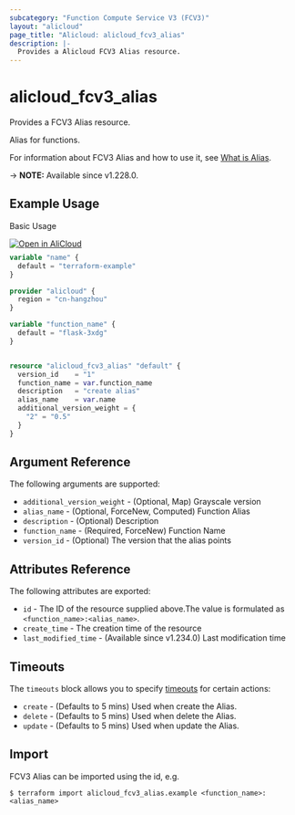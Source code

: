```yaml
---
subcategory: "Function Compute Service V3 (FCV3)"
layout: "alicloud"
page_title: "Alicloud: alicloud_fcv3_alias"
description: |-
  Provides a Alicloud FCV3 Alias resource.
---
```


# alicloud_fcv3_alias

Provides a FCV3 Alias resource.

Alias for functions.

For information about FCV3 Alias and how to use it, see [What is Alias](https://www.alibabacloud.com/help/en/functioncompute/developer-reference/api-fc-2023-03-30-createalias).

-> **NOTE:** Available since v1.228.0.

## Example Usage

Basic Usage

<div style="display: block;margin-bottom: 40px;"><div class="oics-button" style="float: right;position: absolute;margin-bottom: 10px;">
  <a href="https://api.aliyun.com/terraform?resource=alicloud_fcv3_alias&exampleId=964a205d-f3d9-3bda-b718-c780deee06a81557d045&activeTab=example&spm=docs.r.fcv3_alias.0.964a205df3&intl_lang=EN_US" target="_blank">
    <img alt="Open in AliCloud" src="https://img.alicdn.com/imgextra/i1/O1CN01hjjqXv1uYUlY56FyX_!!6000000006049-55-tps-254-36.svg" style="max-height: 44px; max-width: 100%;">
  </a>
</div></div>

```terraform
variable "name" {
  default = "terraform-example"
}

provider "alicloud" {
  region = "cn-hangzhou"
}

variable "function_name" {
  default = "flask-3xdg"
}


resource "alicloud_fcv3_alias" "default" {
  version_id    = "1"
  function_name = var.function_name
  description   = "create alias"
  alias_name    = var.name
  additional_version_weight = {
    "2" = "0.5"
  }
}
```

## Argument Reference

The following arguments are supported:
* `additional_version_weight` - (Optional, Map) Grayscale version
* `alias_name` - (Optional, ForceNew, Computed) Function Alias
* `description` - (Optional) Description
* `function_name` - (Required, ForceNew) Function Name
* `version_id` - (Optional) The version that the alias points

## Attributes Reference

The following attributes are exported:
* `id` - The ID of the resource supplied above.The value is formulated as `<function_name>:<alias_name>`.
* `create_time` - The creation time of the resource
* `last_modified_time` - (Available since v1.234.0) Last modification time

## Timeouts

The `timeouts` block allows you to specify [timeouts](https://developer.hashicorp.com/terraform/language/resources/syntax#operation-timeouts) for certain actions:
* `create` - (Defaults to 5 mins) Used when create the Alias.
* `delete` - (Defaults to 5 mins) Used when delete the Alias.
* `update` - (Defaults to 5 mins) Used when update the Alias.

## Import

FCV3 Alias can be imported using the id, e.g.

```shell
$ terraform import alicloud_fcv3_alias.example <function_name>:<alias_name>
```